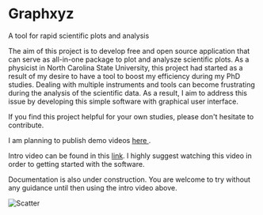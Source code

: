 # Graphxyz
A tool for rapid scientific plots and analysis

The aim of this project is to develop free and open source application that can serve as all-in-one package to plot and analysze scientific plots. As a physicist in North Carolina State University, this project had started as a result of my desire to have a tool to boost my efficiency during my PhD studies. Dealing with multiple instruments and tools can become frustrating during the analysis of the scientific data. As a result, I aim to address this issue by developing this simple software with graphical user interface.

If you find this project helpful for your own studies, please don't hesitate to contribute.

I am planning to publish demo videos <a href= 'https://www.youtube.com/channel/UCnIIN0N92-SQEIZNQeXrzJw'> here </a>.

Intro video can be found in this <a href='https://youtu.be/Q1QfCpT_8oc'> link<a/>. I highly suggest watching this video in order to getting started with the software.

Documentation is also under construction. You are welcome to try without any guidance until then using the intro video above.

![Scatter](/../main/screenshots/main.png)
